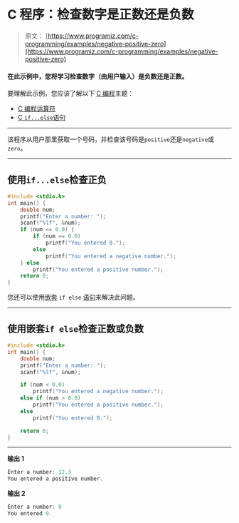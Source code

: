 # C 程序：检查数字是正数还是负数

> 原文： [https://www.programiz.com/c-programming/examples/negative-positive-zero](https://www.programiz.com/c-programming/examples/negative-positive-zero)

#### 在此示例中，您将学习检查数字（由用户输入）是负数还是正数。

要理解此示例，您应该了解以下 [C 编程](/c-programming "C tutorial")主题：

*   [C 编程运算符](/c-programming/c-operators)
*   [C `if...else`语句](/c-programming/c-if-else-statement)

* * *

该程序从用户那里获取一个号码，并检查该号码是`positive`还是`negative`或`zero`。

* * *

## 使用`if...else`检查正负

```c
#include <stdio.h>
int main() {
    double num;
    printf("Enter a number: ");
    scanf("%lf", &num);
    if (num <= 0.0) {
        if (num == 0.0)
            printf("You entered 0.");
        else
            printf("You entered a negative number.");
    } else
        printf("You entered a positive number.");
    return 0;
} 
```

您还可以使用[嵌套](https://www.programiz.com/c-programming/c-if-else-statement) `if else` [语句](https://www.programiz.com/c-programming/c-if-else-statement)来解决此问题。

* * *

## 使用嵌套`if else`检查正数或负数

```c
#include <stdio.h>
int main() {
    double num;
    printf("Enter a number: ");
    scanf("%lf", &num);

    if (num < 0.0)
        printf("You entered a negative number.");
    else if (num > 0.0)
        printf("You entered a positive number.");
    else
        printf("You entered 0.");

    return 0;
} 
```

* * *

**输出 1**

```c
Enter a number: 12.3
You entered a positive number. 
```

**输出 2**

```c
Enter a number: 0
You entered 0. 
```